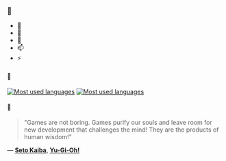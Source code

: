 ### 👋

- 🔭
- 🌱
- 💬
- 📫
- ⚡

#### 🧏

[![Most used languages](https://github-readme-stats-aynah.vercel.app/api/top-langs/?username=aynh&theme=solarized-dark&langs_count=6&layout=compact&hide_title=true)](https://github.com/anuraghazra/github-readme-stats#gh-dark-mode-only)
[![Most used languages](https://github-readme-stats-aynah.vercel.app/api/top-langs/?username=aynh&theme=solarized-light&langs_count=6&layout=compact&hide_title=true)](https://github.com/anuraghazra/github-readme-stats#gh-light-mode-only)

#### 💬

> "Games are not boring. Games purify our souls and leave room for new development that challenges the mind! They are the products of human wisdom!"

&mdash; [**Seto Kaiba**](https://myanimelist.net/character.php?q=Seto%20Kaiba&cat=character), [**Yu-Gi-Oh!**](https://myanimelist.net/search/all?q=Yu-Gi-Oh!&cat=all)

